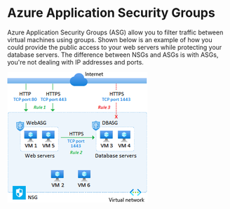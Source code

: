 # Azure Application Security Groups
Azure Application Security Groups (ASG) allow you to filter traffic between virtual machines using groups. Shown below is an example of how you could provide the public access to your web servers while protecting your database servers. The difference between NSGs and ASGs is with ASGs, you're not dealing with IP addresses and ports. 

![application-security-groups.png](application-security-groups.png)
